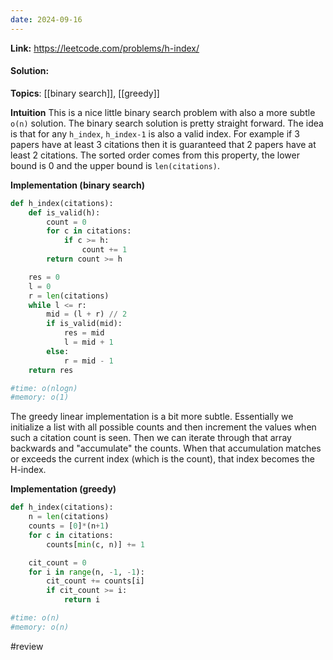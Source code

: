 ```yaml
---
date: 2024-09-16
---
```

**Link:** https://leetcode.com/problems/h-index/
#### Solution:

**Topics**: [[binary search]], [[greedy]]

**Intuition**
This is a nice little binary search problem with also a more subtle `o(n)` solution. The binary search solution is pretty straight forward. The idea is that for any `h_index`, `h_index-1` is also a valid index. For example if 3 papers have at least 3 citations then it is guaranteed that 2 papers have at least 2 citations. The sorted order comes from this property, the lower bound is 0 and the upper bound is `len(citations)`. 

**Implementation (binary search)**
```python
def h_index(citations):
	def is_valid(h):
		count = 0
		for c in citations:
			if c >= h:
				count += 1
		return count >= h

	res = 0
	l = 0
	r = len(citations)
	while l <= r:
		mid = (l + r) // 2
		if is_valid(mid):
			res = mid
			l = mid + 1
		else:
			r = mid - 1
	return res

#time: o(nlogn)
#memory: o(1)
```


The greedy linear implementation is a bit more subtle. Essentially we initialize a list with all possible counts and then increment the values when such a citation count is seen. Then we can iterate through that array backwards and "accumulate" the counts. When that accumulation matches or exceeds the current index (which is the count), that index becomes the H-index. 

**Implementation (greedy)**
```python
def h_index(citations):
	n = len(citations)
	counts = [0]*(n+1)
	for c in citations:
		counts[min(c, n)] += 1

	cit_count = 0
	for i in range(n, -1, -1):
		cit_count += counts[i]
		if cit_count >= i:
			return i

#time: o(n)
#memory: o(n)
```

#review 


